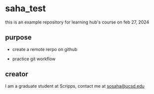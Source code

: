 # saha_test
this is an example repository for learning hub's course on feb 27, 2024

## purpose

- create a remote rerpo on github

- practice git workflow

## creator

I am a graduate student at Scripps, contact me at sosaha@ucsd.edu
